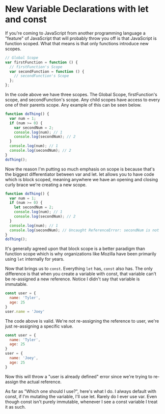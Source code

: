 # New Variable Declarations with let and const

If you're coming to JavaScript from another programming language a "feature" of JavaScript that will probably throw you off is that JavaScript is function scoped. What that means is that only functions introduce new scopes.

```javascript
// Global Scope
var firstFunction = function () {
  // firstFunction's Scope
  var secondFunction = function () {
    // secondFunction's Scope
  };
};
```

In the code above we have three scopes. The Global Scope, firstFunction's scope, and secondFunction's scope. Any child scopes have access to every one of their parents scope. Any example of this can be seen below.

```javascript
function doThing() {
  var num = 1;
  if (num >= 0) {
    var secondNum = 2;
    console.log(num); // 1
    console.log(secondNum); // 2
  }
  console.log(num); // 1
  console.log(secondNum); // 2
}
doThing();
```
Now the reason I'm putting so much emphasis on scope is because that's the biggest differentiator between var and let. let allows you to have code which is block scoped, meaning anywhere we have an opening and closing curly brace we're creating a new scope.

```javascript
function doThing() {
  var num = 1;
  if (num >= 0) {
    let secondNum = 2;
    console.log(num); // 1
    console.log(secondNum); // 2
  }
  console.log(num); // 1
  console.log(secondNum); // Uncaught ReferenceError: secondNum is not defined
}
doThing();
```
It's generally agreed upon that block scope is a better paradigm than function scope which is why organizations like Mozilla have been primarily using `let` internally for years.

Now that brings us to `const`. Everything `let` has, `const` also has. The only difference is that when you create a variable with const, that variable can't be re-assigned a new reference. Notice I didn't say that variable is immutable.

```javascript
const user = {
  name: 'Tyler',
  age: 25
}
user.name = 'Joey'
```

The code above is valid. We're not re-assigning the reference to user, we're just re-assigning a specific value.

```javascript
const user = {
  name: 'Tyler',
  age: 25
}
user = {
  name: 'Joey', 
  age: 25
}
```

Now this will throw a "user is already defined" error since we're trying to re-assign the actual reference.

As far as "Which one should I use?", here's what I do. I always default with const, if I'm mutating the variable, I'll use let. Rarely do I ever use var. Even though const isn't purely immutable, whenever I see a const variable I treat it as such.
